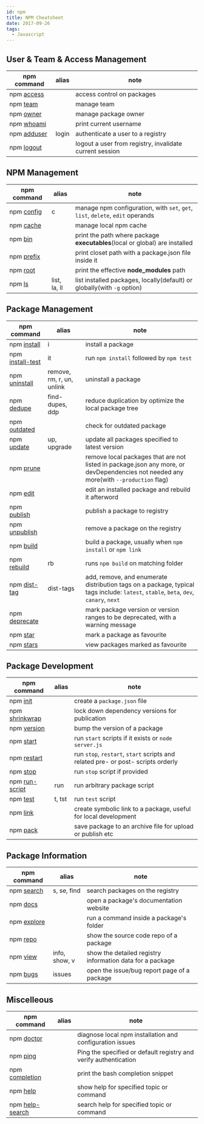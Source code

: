 ```yaml
---
id: npm
title: NPM Cheatsheet
date: 2017-09-26
tags:
  - Javascript
---
```


## User & Team & Access Management

npm command | alias | note
-|-|-
npm [access] | | access control on packages
npm [team] | | manage team
npm [owner] | | manage package owner
npm [whoami] | | print current username
npm [adduser] | login |  authenticate a user to a registry
npm [logout] | | logout a user from registry, invalidate current session

## NPM Management

npm command | alias | note
-|-|-
npm [config] | c | manage npm configuration, with `set`, `get`, `list`, `delete`, `edit` operands
npm [cache] | | manage local npm cache
npm [bin] | | print the path where package **executables**(local or global) are installed
npm [prefix] | | print closet path with a package.json file inside it
npm [root] | | print the effective **node_modules** path
npm [ls] | list, la, ll |  list installed packages, locally(default) or globally(with `-g` option)

## Package Management

npm command | alias | note
-|-|-
npm [install] | i | install a package
npm [install-test] | it | run `npm install` followed by `npm test`
npm [uninstall] | remove, rm, r, un, unlink | uninstall a package
npm [dedupe] | find-dupes, ddp | reduce duplication by optimize the local package tree
npm [outdated] | | check for outdated package
npm [update] | up, upgrade | update all packages specified to latest version
npm [prune] | | remove local packages that are not listed in package.json any more, or devDependencies not needed any more(with `--production` flag)
npm [edit] | | edit an installed package and rebuild it afterword
npm [publish] | | publish a package to registry
npm [unpublish] | | remove a package on the registry
npm [build] | | build a package, usually when `npm install` or `npm link`
npm [rebuild] | rb | runs `npm build` on matching folder
npm [dist-tag] | dist-tags | add, remove, and enumerate distribution tags on a package, typical tags include: `latest`, `stable`, `beta`, `dev`, `canary`, `next`
npm [deprecate] | | mark package version or version ranges to be deprecated, with a warning message
npm [star] | | mark a package as favourite
npm [stars] | | view packages marked as favourite

## Package Development

npm command | alias | note
-|-|-
npm [init] | | create a `package.json` file
npm [shrinkwrap] | | lock down dependency versions for publication
npm [version] | | bump the version of a package
npm [start] | | run `start` scripts if it exists or `node server.js`
npm [restart] | | run `stop`, `restart`, `start` scripts and related pre- or post- scripts orderly
npm [stop] | | run `stop` script if provided
npm [run-script] | run | run arbitrary package script
npm [test] | t, tst | run `test` script
npm [link] | | create symbolic link to a package, useful for local development
npm [pack] | | save package to an archive file for upload or publish etc

## Package Information

npm command | alias | note
-|-|-
npm [search] | s, se, find | search packages on the registry
npm [docs] | | open a package's documentation website
npm [explore] | | run a command inside a package's folder
npm [repo] | | show the source code repo of a package
npm [view] | info, show, v | show the detailed registry information data for a package
npm [bugs] | issues | open the issue/bug report page of a package

## Miscelleous

npm command | alias | note
-|-|-
npm [doctor] | | diagnose local npm installation and configuration issues
npm [ping] | | Ping the specified or default registry and verify authentication
npm [completion] | | print the bash completion snippet
npm [help] | | show help for specified topic or command
npm [help-search] | | search help for specified topic or command

[access]: https://docs.npmjs.com/cli/access
[adduser]: https://docs.npmjs.com/cli/adduser
[doctor]: https://docs.npmjs.com/cli/doctor
[ping]: https://docs.npmjs.com/cli/ping
[bugs]: https://docs.npmjs.com/cli/bugs
[repo]: https://docs.npmjs.com/cli/repo
[view]: https://docs.npmjs.com/cli/view
[explore]: https://docs.npmjs.com/cli/explore
[docs]: https://docs.npmjs.com/cli/docs
[bin]: https://docs.npmjs.com/cli/bin
[prefix]: https://docs.npmjs.com/cli/prefix
[search]: https://docs.npmjs.com/cli/search
[team]: https://docs.npmjs.com/cli/team
[owner]: https://docs.npmjs.com/cli/owner
[whoami]: https://docs.npmjs.com/cli/whoami
[logout]: https://docs.npmjs.com/cli/logout
[config]: https://docs.npmjs.com/cli/config
[cache]: https://docs.npmjs.com/cli/cache
[ls]: https://docs.npmjs.com/cli/ls
[root]: https://docs.npmjs.com/cli/root
[install]: https://docs.npmjs.com/cli/install
[install-test]: https://docs.npmjs.com/cli/install-test
[uninstall]: https://docs.npmjs.com/cli/uninstall
[dedupe]: https://docs.npmjs.com/cli/dedupe
[outdated]: https://docs.npmjs.com/cli/outdated
[update]: https://docs.npmjs.com/cli/update
[prune]: https://docs.npmjs.com/cli/prune
[edit]: https://docs.npmjs.com/cli/edit
[publish]: https://docs.npmjs.com/cli/publish
[unpublish]: https://docs.npmjs.com/cli/unpublish
[build]: https://docs.npmjs.com/cli/build
[rebuild]: https://docs.npmjs.com/cli/rebuild
[dist-tag]: https://docs.npmjs.com/cli/dist-tag
[deprecate]: https://docs.npmjs.com/cli/deprecate
[star]: https://docs.npmjs.com/cli/star
[stars]: https://docs.npmjs.com/cli/stars
[init]: https://docs.npmjs.com/cli/init
[shrinkwrap]: https://docs.npmjs.com/cli/shrinkwrap
[version]: https://docs.npmjs.com/cli/version
[start]: https://docs.npmjs.com/cli/start
[restart]: https://docs.npmjs.com/cli/restart
[stop]: https://docs.npmjs.com/cli/stop
[run-script]: https://docs.npmjs.com/cli/run-script
[test]: https://docs.npmjs.com/cli/test
[link]: https://docs.npmjs.com/cli/link
[pack]: https://docs.npmjs.com/cli/pack
[completion]: https://docs.npmjs.com/cli/completion
[help]: https://docs.npmjs.com/cli/help
[help-search]: https://docs.npmjs.com/cli/help-search

